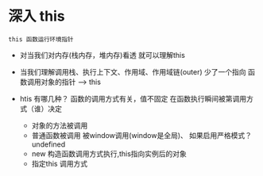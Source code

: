 #   深入 this
    this 函数运行环境指针

- 对当我们对内存(栈内存，堆内存)看透 就可以理解this


- 当我们理解调用栈、执行上下文、作用域、作用域链(outer)
  少了一个指向 函数调用对象的指针 -->  this


 - htis 有哪几种？
    函数的调用方式有关，值不固定    在函数执行瞬间被第调用方式（谁）决定
    - 对象的方法被调用
    - 普通函数被调用  被window调用(window是全局)、
      如果启用严格模式？  undefined 
    - new 构造函数调用方式执行,this指向实例后的对象
    - 指定this  调用方式